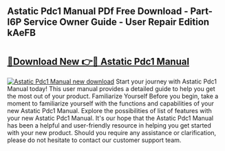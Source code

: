## Astatic Pdc1 Manual PDf Free Download - Part-I6P Service Owner Guide - User Repair Edition kAeFB

# <h2><a href="http://bc29780.oget.top/?id=Astatic+Pdc1+Manual">🔗Download New 👉🔴 Astatic Pdc1 Manual</a></h2>

[![Astatic Pdc1 Manual new download](https://i.imgur.com/5g1atiW.png)](http://bc29780.oget.top/?id=Astatic+Pdc1+Manual)
Start your journey with Astatic Pdc1 Manual today! This user manual provides a detailed guide to help you get the most out of your product. Familiarize Yourself Before you begin, take a moment to familiarize yourself with the functions and capabilities of your new Astatic Pdc1 Manual. Explore the possibilities of list of features with your new Astatic Pdc1 Manual. It's our hope that the Astatic Pdc1 Manual has been a helpful and user-friendly resource in helping you get started with your new product. Should you require any assistance or clarification, please do not hesitate to contact our customer support team.
